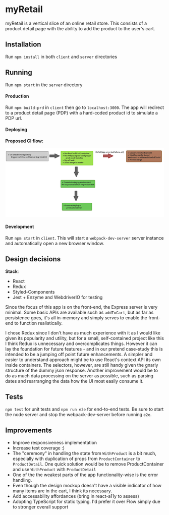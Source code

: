 # myRetail
myRetail is a vertical slice of an online retail store. This consists of a product detail page with the ability to add the product to the user's cart. 

## Installation
Run `npm install` in both `client` and `server` directories

## Running
Run `npm start` in the `server` directory

#### Production
Run `npm build:prd` in `client` then go to `localhost:3000`. The app will redirect to a product detail page (PDP) with a hard-coded product id to simulate a PDP url. 

#### Deploying

**Proposed CI flow:**

![CI Flow](./myretail-ci-flow.png?raw=true)

#### Development
Run `npm start` in `client`. This will start a `webpack-dev-server` server instance and automatically open a new browser window.

## Design decisions
**Stack**:
* React
* Redux
* Styled-Components
* Jest + Enzyme and WebdriverIO for testing

Since the focus of this app is on the front-end, the Express server is very minimal. Some basic APIs are available such as `addToCart`, but as far as persistence goes, it's all in-memory and simply serves to enable the front-end to function realistically.

I chose Redux since I don't have as much experience with it as I would like given its popularity and utility, but for a small, self-contained project like this I think Redux is unnecessary and overcomplicates things. However it can lay the foundation for future features - and in our pretend case-study this is intended to be a jumping off point future enhancements. 
A simpler and easier to understand approach might be to use React's context API its own inside containers. The selectors, however, are still handy given the gnarly structure of the dummy json response. Another improvement would be to do as much data processing on the server as possible, such as parsing dates and rearranging the data how the UI most easily consume it.
## Tests
`npm test` for unit tests and `npm run e2e` for end-to-end tests. Be sure to start the node server and stop the webpack-dev-server before running `e2e`. 

## Improvements
* Improve responsiveness implementation
* Increase test coverage :)
* The "ceremony" in handling the state from `WithProduct` is a bit much, especially with duplication of props from `ProductContainer` to `ProductDetail`. One quick solution would be to remove ProductContainer and use `WithProduct` with `ProductDetail`
* One of the the weakest parts of the app functionality-wise is the error handling.
* Even though the design mockup doesn't have a visible indicator of how many items are in the cart, I think its necessary.
* Add accessability affordances (bring in react-a11y to assess)
* Adopting TypeScript for static typing. I'd prefer it over Flow simply due to stronger overall support